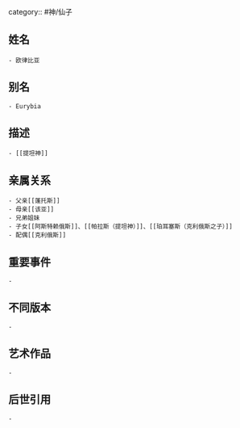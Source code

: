 category:: #神/仙子
## 姓名
	- 欧律比亚
## 别名
	- Eurybia
## 描述
	- [[提坦神]]
## 亲属关系
	- 父亲[[蓬托斯]]
	- 母亲[[该亚]]
	- 兄弟姐妹
	- 子女[[阿斯特赖俄斯]]、[[帕拉斯（提坦神）]]、[[珀耳塞斯（克利俄斯之子）]]
	- 配偶[[克利俄斯]]
## 重要事件
	-
## 不同版本
	-
## 艺术作品
	-
## 后世引用
	-
